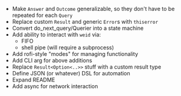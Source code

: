 - Make `Answer` and `Outcome` generalizable, so they don't have to be repeated for each `Query`
- Replace custom `Result` and generic `Error`s with `thiserror`
- Convert do_next_query/Querier into a state machine
- Add ability to interact with `weid` via:
    - FIFO
    - shell pipe (will require a subprocess)
- Add rofi-style "modes" for managing functionality
- Add CLI arg for above additions
- Replace `Result<Option<..>>` stuff with a custom result type
- Define JSON (or whatever) DSL for automation
- Expand README
- Add async for network interaction
